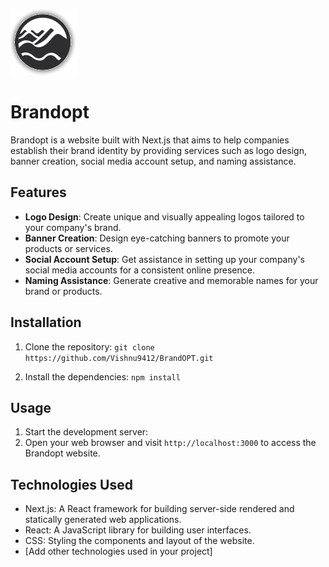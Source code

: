 ![Brandopt Logo](/public/LOGO.svg)
# Brandopt 



Brandopt is a website built with Next.js that aims to help companies establish their brand identity by providing services such as logo design, banner creation, social media account setup, and naming assistance.

## Features

- **Logo Design**: Create unique and visually appealing logos tailored to your company's brand.
- **Banner Creation**: Design eye-catching banners to promote your products or services.
- **Social Account Setup**: Get assistance in setting up your company's social media accounts for a consistent online presence.
- **Naming Assistance**: Generate creative and memorable names for your brand or products.

## Installation

1. Clone the repository:
```git clone https://github.com/Vishnu9412/BrandOPT.git```

2. Install the dependencies:
```npm install```

## Usage

1. Start the development server:
2. Open your web browser and visit `http://localhost:3000` to access the Brandopt website.

## Technologies Used

- Next.js: A React framework for building server-side rendered and statically generated web applications.
- React: A JavaScript library for building user interfaces.
- CSS: Styling the components and layout of the website.
- [Add other technologies used in your project]
